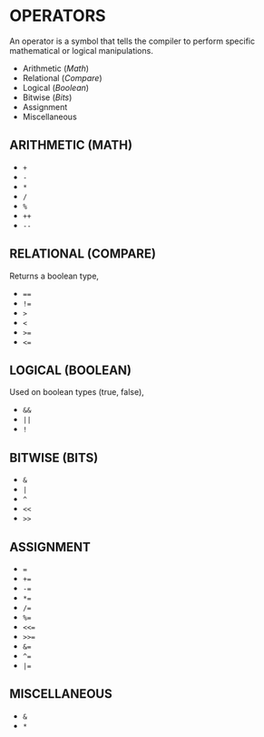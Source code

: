 # OPERATORS

An operator is a symbol that tells the compiler to perform specific
mathematical or logical manipulations.

* Arithmetic (_Math_)
* Relational (_Compare_)
* Logical (_Boolean_)
* Bitwise (_Bits_)
* Assignment
* Miscellaneous

## ARITHMETIC (MATH)

* `+`
* `-`
* `*`
* `/`
* `%`
* `++`
* `--`

## RELATIONAL (COMPARE)

Returns a boolean type,

* `==`
* `!=`
* `>`
* `<`
* `>=`
* `<=`

## LOGICAL (BOOLEAN)

Used on boolean types (true, false),

* `&&`
* `||`
* `!`

## BITWISE (BITS)

* `&`
* `|`
* `^`
* `<<`
* `>>`

## ASSIGNMENT

* `=`
* `+=`
* `-=`
* `*=`
* `/=`
* `%=`
* `<<=`
* `>>=`
* `&=`
* `^=`
* `|=`

## MISCELLANEOUS

* `&`
* `*`
